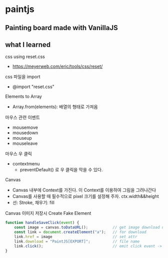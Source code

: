 # paintjs
Painting board made with VanillaJS
-------------------------------
## what I learned

css using reset.css
- https://meyerweb.com/eric/tools/css/reset/

css 파일을 import
- @import "reset.css"

Elements to Array
- Array.from(elements): 배열의 형태로 가져옴

마우스 관련 이벤트
- mousemove
- mousedown
- mouseup
- mouseleave

마우스 우 클릭
- contextmenu
    -   preventDefault() 로 우 클릭을 막을 수 있다.

Canvas
- Canvas 내부에 Context를 가진다. 이 Context를 이용하여 그림을 그려나간다
- Canvas를 사용할 때 필수적으로 pixel 크기를 설정해 주자. ctx.width&&height
- 선: Stroke, 채우기: fill

Canvas 이미지 저장시 Create Fake Element
```javascript
function handleSaveClick(event) {
    const image = canvas.toDataURL();           // get image download url. it'll be attr in href
    const link = document.createElement("a");   // for download
    link.href = image                           // set attr
    link.download = "PaintJS[EXPORT]";          // file name
    link.click();                               // emit click event -> download to user's pc
}
```

